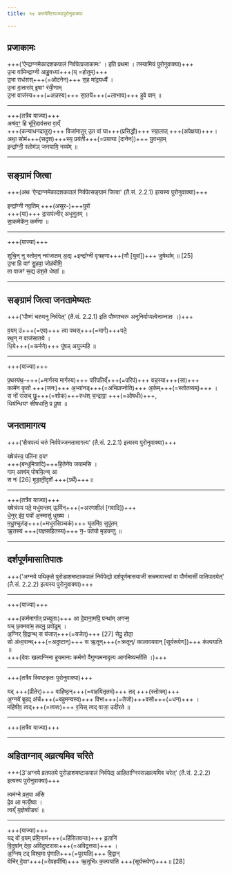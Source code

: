 ```yaml
---
title: १४ काम्येष्टियाज्यापुरोनुवाक्याः

---
```

## प्रजाकामः
+++('ऐन्द्राग्नमेकादशकपालं निर्वपेत्प्रजाकामः' । इति प्रथमा । तस्यामियं पुरोनुवाक्या)+++  
उ॒भा वा॑मिन्द्राग्नी आहु॒वध्या॑+++(य् =होतुम्)+++  
उ॒भा राध॑सस्+++(=ओदनेन)+++ स॒ह मा॑द॒यध्यै᳚ ।  
उ॒भा दा॒तारा॑व् इ॒षाꣳ र॑यी॒णाम्  
उ॒भा वाज॑स्य+++(=अन्नस्य)+++ सा॒तये॑+++(=लाभाय)+++ हुवे वाम् ॥
____
+++(तत्रैव याज्या)+++  
अश्र॑व॒ꣳ॒ हि भू॑रि॒दाव॑त्तरा वा॒व्ँ  
+++(कन्याधनदातुर्)+++ विजा॑मातुर् उ॒त वा॑ घा+++(प्रसिद्धौ)+++ स्या॒लात् +++(अपेक्षया)+++।   
अथा॒ सोम॑+++(सदृश)+++स्य॒ प्रय॑ती+++(=प्रयत्या [दानेन])+++ यु॒वभ्या॒म्   
इन्द्रा᳚ग्नी॒ स्तोम॑ञ् जनयामि॒ नव्य᳚म् ॥  

____
## सङ्ग्रामं जित्वा
+++(अथ 'ऐन्द्राग्नमेकादशकपालं निर्वपेत्सङ्ग्रामं जित्वा' (तै.सं. 2.2.1) इत्यस्य पुरोनुवाक्या)+++

इन्द्रा᳚ग्नी नव॒तिम् +++(असुर-)+++पुरो॑  
+++(या)+++ दा॒सप॑त्नीर् अधूनुतम् ।  
सा॒कमेके॑न॒ कर्म॑णा ॥   

____
+++(याज्या)+++  

शुचि॒न् नु स्तोम॒न् नव॑जातम् अ॒द्य
+इन्द्रा᳚ग्नी वृत्रहणा+++(णौ [युवां])+++ जु॒षेथा᳚म् ॥ [25]   
उ॒भा हि वाꣳ॑ सु॒हवा॒ जोह॑वीमि॒  
ता वाजꣳ॑ स॒द्य उ॑श॒ते धेष्ठा᳚ ॥   

____
## सङ्ग्रामं जित्वा जनतामेष्यतः
+++('पौष्णं चरुमनु निर्वपेत्' (तै.सं. 2.2.1) इति पौष्णश्चरुः अनुनिर्वाप्यत्वेनाम्नातः ।)+++  

व॒यम् उ॑+++(=एव)+++ त्वा पथस्+++(=मार्ग)+++पते॒  
रथ॒न् न वाज॑सातये ।   
धि॒ये+++(=कर्मणे)+++ पू॑षन्न् अयुज्महि ॥   
____
+++(याज्या)+++

प॒थस्प॑थ॒ᳶ+++(=मार्गस्य मार्गस्य)+++ परि॑पतिव्ँ+++(=परिपं)+++ वच॒स्या+++(सा)+++  
कामे॑न कृ॒तो +++(जनः)+++ अ॒भ्या॑नड्+++(=अभिप्राप्नोति)+++ अ॒र्कम्+++(=स्तोतव्यम्)+++ ।  
स नो॑ रासच् छु॒+++(=शोक)+++रुध॑श् च॒न्द्राग्रा॒ +++(=ओषधीः)+++,  
धिय॑न्धियꣳ सीषधाति॒ प्र पू॒षा ॥   

## जनतामागत्य
+++('क्षैत्रपत्यं चरुं निर्वपेज्जनतामागत्य' (तै.सं. 2.2.1) इत्यस्य पुरोनुवाक्या)+++

ख्षेत्र॑स्य॒ पति॑ना व॒यꣳ  
+++(बन्धुमित्रादि)+++हि॒तेने॑व जयामसि ।  
गाम् अश्व॑म् पोषयि॒त्न्व् आ  
स नः॑ [26]  मृ॒डा॒ती॒दृशे᳚ +++(ऽर्थे)+++॥    

____
+++(तत्रैव याज्या)+++  
ख्षेत्र॑स्य पते॒ मधु॑मन्तम् ऊ॒र्मिन्+++(=अरणशीलं [गवादि])+++  
धे॒नुर् इ॑व॒ पयो॑ अ॒स्मासु॑ धुख्ष्व ।   
म॒धु॒श्चुत॑ङ्+++(=मधुरसिञ्चकं)+++ घृ॒तमि॑व॒ सुपू॑तम्  
ऋ॒तस्य॑ +++(यज्ञसहितस्य)+++ न॒ᳶ पत॑यो मृडयन्तु ॥  

____

## दर्शपूर्णमासातिपातः
+++('अग्नये पथिकृते पुरोडाशमष्टाकपालं निर्वपेद्यो दर्शपूर्णमासयाजी सन्नमावास्यां वा पौर्णमासीं वातिपादयेत्' (तै.सं. 2.2.2) इत्यस्य पुरोनुवाक्या)+++

<div class="js_include" url="../../../../../../saMskAra/mantraH/agniH/Rk/agne_naya_supathA/"  newLevelForH1="3" includeTitle="false"> </div>  

____
+++(याज्या)+++  

+++(कर्ममार्गात् प्रच्युताः)+++ आ दे॒वाना॒मपि॒ पन्था॑म् अगन्म॒  
यच् छ॒क्नवा॑म॒ तदनु॒ प्रवो॑ढुम् ।     
अ॒ग्निर् वि॒द्वान्थ् स य॑जात्+++(=यजेत्)+++ [27] सेदु॒ होता॒  
सो अ॑ध्व॒रान्थ्+++(=अदुष्टान्)+++ स ऋ॒तून्+++(=क्रतून्/ कालावयवान् [सूर्यरूपेण])+++ क॑ल्पयाति ॥  
+++(देवाः खल्वग्निना हूयमानाः कर्मणो वैगुण्यमनादृत्य आगमिष्यन्तीति ।)+++   
____
+++(तत्रैव स्विष्टकृतः पुरोनुवाक्या)+++

यद् +++(प्रीतेर्)+++ वाहि॑ष्ठ॒न्+++(=वाहयितृतमं)+++ तद् +++(स्तोत्रम्)+++  
अ॒ग्नये॑ बृ॒हद् अ॑र्च+++(=बहुमन्यस्व)+++ विभा+++(=तेजो)+++वसो+++(=धन)+++ ।  
महि॑षीव॒ त्वद्+++(=त्वत्तः)+++ र॒यिस् त्वद् वाजा॒ उदी॑रते ॥  

____
+++(तत्रैव याज्या)+++  

<div class="js_include" url="../../../../../../saMskAra/mantraH/agniH/Rk/agne_tvam_pAraya/"  newLevelForH1="2" includeTitle="true"> </div>  

____
## अहिताग्नाव् अव्रत्यमिव चरिते
+++(3'अग्नये व्रतपतये पुरोडाशमष्टाकपालं निर्वपेद्य आहिताग्निस्सन्नव्रत्यमिव चरेत्' (तै.सं. 2.2.2) इत्यस्य पुरोनुवाक्या)+++  

त्वम॑ग्ने व्रत॒पा अ॑सि  
दे॒व आ मर्त्ये॒ष्वा ।  
त्वय्ँ य॒ज्ञेष्वीड्यः॑ ॥  
____
+++(याज्या)+++  
यद् वो॑ व॒यम् प्र॑मि॒नाम॑+++(=हिंसितवन्तः)+++ व्र॒तानि॑  
वि॒दुषा᳚न् देवा॒ अवि॑दुष्टरासः+++(=अविद्वत्तराः)+++ ।  
अ॒ग्निष् टद् विश्व॒मा पृ॑णाति+++(=पूरयति)+++ वि॒द्वान्  
येभि॑र् दे॒वाꣳ+++(=देवहवींषि)+++ ऋ॒तुभि॑ᳵ क॒ल्पया॑ति +++(सूर्यरूपेण)+++॥ [28]    